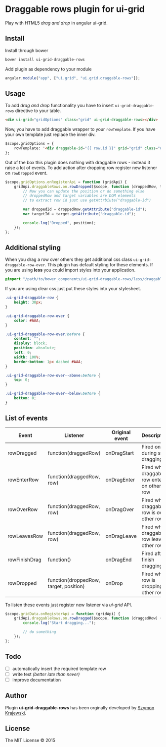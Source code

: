 Draggable rows plugin for ui-grid
=================================

Play with HTML5 _drag and drop_ in angular ui-grid.

## Install
Install through bower

```sh
bower install ui-grid-draggable-rows
```

Add plugin as dependency to your module

```js
angular.module("app", ["ui.grid", "ui.grid.draggable-rows"]);
```

## Usage
To add _drag and drop_ functionality you have to insert `ui-grid-draggable-rows` directive to your table.

```html
<div ui-grid="gridOptions" class="grid" ui-grid-draggable-rows></div>
```

Now, you have to add draggable wrapper to your `rowTemplate`. If you have your own template just replace the inner div.

```html
$scope.gridOptions = {
    rowTemplate: '<div draggable-id="{{ row.id }}" grid="grid" class="ui-grid-draggable-row" draggable="true"><div ng-repeat="(colRenderIndex, col) in colContainer.renderedColumns track by col.colDef.name" class="ui-grid-cell" ng-class="{ \'ui-grid-row-header-cell\': col.isRowHeader, \'custom\': true }" ui-grid-cell></div></div>'
};
```


Out of the box this plugin does nothing with draggable rows - instead it raise a lot of events. To add action after dropping row register new listener on `rowDropped` event.

```js
$scope.gridOptions.onRegisterApi = function (gridApi) {
    gridApi.draggableRows.on.rowDropped($scope, function (droppedRow, target, position) {
        // Now you can update the position or do something else
        // droppedRow and target variables are DOM elements
        // to extract row id just use getAttrbiute("draggable-id")

        var droppedId = droppedRow.getAttribute("draggable-id");
        var targetId = target.getAttribute("draggable-id");

        console.log("Dropped", position);
    });
};
```

## Additional styling
When you drag a row over others they get additional css class `ui-grid-draggable-row-over`. This plugin has default styling for these elements. If you are using __less__ you could import styles into your application.

```css
@import "/path/to/bower_components/ui-grid-draggable-rows/less/draggable-rows";
```

If you are using clear css just put these styles into your stylesheet.

```css
.ui-grid-draggable-row {
    height: 30px;
}

.ui-grid-draggable-row-over {
    color: #AAA;
}

.ui-grid-draggable-row-over:before {
    content: "";
    display: block;
    position: absolute;
    left: 0;
    width: 100%;
    border-bottom: 1px dashed #AAA;
}

.ui-grid-draggable-row-over--above:before {
    top: 0;
}

.ui-grid-draggable-row-over--below:before {
    bottom: 0;
}
```

## List of events

| Event         | Listener                               | Original event   | Description                                 |
|---------------|----------------------------------------|------------------|---------------------------------------------|
| rowDragged    | function(draggedRow)                   | onDragStart      | Fired once during start dragging            |
| rowEnterRow   | function(draggedRow, row)              | onDragEnter      | Fired when draggable row enter on other row |
| rowOverRow    | function(draggedRow, row)              | onDragOver       | Fired when draggable row is over other row  |
| rowLeavesRow  | function(draggedRow, row)              | onDragLeave      | Fired when draggable row leaves other row   |
| rowFinishDrag | function()                             | onDragEnd        | Fired after finish dragging                 |
| rowDropped    | function(droppedRow, target, position) | onDrop           | Fired when row is dropping to other row     |

To listen these events just register new listener via _ui-grid_ API.

```js
$scope.gridData.onRegisterApi = function (gridApi) {
    gridApi.draggableRows.on.rowDragged($scope, function (draggedRow) {
        console.log("Start dragging...");

        // do something
    });
};
```

## Todo
- [ ] automatically insert the required template row
- [ ] write test _(better late than never)_
- [ ] improve documentation

## Author
Plugin **ui-grid-draggable-rows** has been orginally developed by [Szymon Krajewski](https://github.com/skrajewski).

## License
The MIT License &copy; 2015
